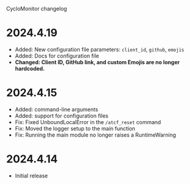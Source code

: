CycloMonitor changelog

# 2024.4.19
* Added: New configuration file parameters: `client_id`, `github`, `emojis`
* Added: Docs for configuration file
* **Changed: Client ID, GitHub link, and custom Emojis are no longer hardcoded.**

# 2024.4.15
* Added: command-line arguments
* Added: support for configuration files
* Fix: Fixed UnboundLocalError in the `/atcf_reset` command
* Fix: Moved the logger setup to the main function
* Fix: Running the main module no longer raises a RuntimeWarning

# 2024.4.14
* Initial release